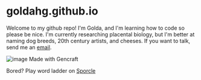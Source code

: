 # goldahg.github.io

Welcome to my github repo! 
I'm Golda, and I'm learning how to code so please be nice.
I'm currently researching placental biology, but I'm better at naming dog breeds, 20th century artists, and cheeses. 
If you want to talk, send me an [email](golda@gross.gg).

![image](https://github.com/goldahg/goldahg.github.io/assets/158068882/ea01525e-1966-498d-9572-245ebeda7f62)
Made with Gencraft

Bored? Play word ladder on [Sporcle](https://www.sporcle.com/games/kanman/bring-back-that-ladder-it-does-not-belong-to-you?t=humor)
